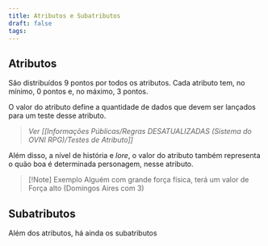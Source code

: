 ```yaml
---
title: Atributos e Subatributos
draft: false
tags:
---
```

## Atributos
São distribuídos 9 pontos por todos os atributos.
Cada atributo tem, no mínimo, 0 pontos e, no máximo, 3 pontos.

O valor do atributo define a quantidade de dados que devem ser lançados para um teste desse atributo.
> *Ver [[Informações Públicas/Regras DESATUALIZADAS (Sistema do OVNI RPG)/Testes de Atributo]]*

Além disso, a nível de história e *lore*, o valor do atributo também representa o quão boa é determinada personagem, nesse atributo.
>[!Note] Exemplo
>Alguém com grande força física, terá um valor de Força alto (Domingos Aires com 3)

## Subatributos
Além dos atributos, há ainda os subatributos